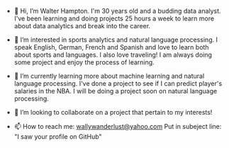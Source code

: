 - 👋 Hi, I’m Walter Hampton. I'm 30 years old and a budding data analyst. I've been learning and doing projects 25 hours a week to learn more about data analytics and break into
the career.

- 👀 I’m interested in sports analytics and natural language processing. I speak English, German, French and Spanish and love to learn both about sports and languages. I also
love traveling! I am always doing some project and enjoy the process of learning.

- 🌱 I’m currently learning more about machine learning and natural language processing. I've done a project to see if I can predict player's salaries in the NBA. I will be
doing a project soon on natural language processing.

- 💞️ I’m looking to collaborate on a project that pertain to my interests!

- 📫 How to reach me: wallywanderlust@yahoo.com    Put in subeject line: "I saw your profile on GitHub"

<!---
wallywanderlust/wallywanderlust is a ✨ special ✨ repository because its `README.md` (this file) appears on your GitHub profile.
You can click the Preview link to take a look at your changes.
--->
